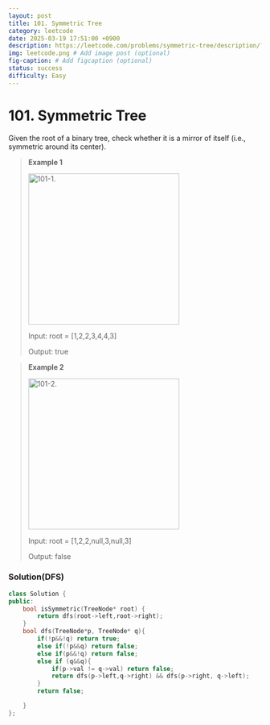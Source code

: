 ```yaml
---
layout: post
title: 101. Symmetric Tree
category: leetcode
date: 2025-03-19 17:51:00 +0900
description: https://leetcode.com/problems/symmetric-tree/description/?envType=study-plan-v2&envId=top-interview-150
img: leetcode.png # Add image post (optional)
fig-caption: # Add figcaption (optional)
status: success
difficulty: Easy
---
```


# 101. Symmetric Tree

Given the root of a binary tree, check whether it is a mirror of itself (i.e., symmetric around its center).

 

> **Example 1**
> 
> <img src="/101-1.jpg" alt="101-1." width="300"/>
> 
> Input: root = [1,2,2,3,4,4,3]
> 
> Output: true

> **Example 2**
> 
> <img src="/101-2.jpg" alt="101-2." width="300"/>
> 
> Input: root = [1,2,2,null,3,null,3]
> 
> Output: false
 


### Solution(DFS)
```cpp
class Solution {
public:
    bool isSymmetric(TreeNode* root) {
        return dfs(root->left,root->right);
    }
    bool dfs(TreeNode*p, TreeNode* q){
        if(!p&&!q) return true;
        else if(!p&&q) return false;
        else if(p&&!q) return false;
        else if (q&&q){
            if(p->val != q->val) return false;
            return dfs(p->left,q->right) && dfs(p->right, q->left);
        }
        return false;

    }
};
```